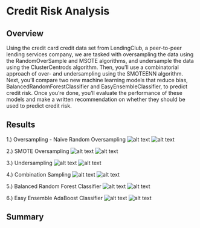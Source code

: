# Credit Risk Analysis

## Overview

Using the credit card credit data set from LendingClub, a peer-to-peer lending services company, we are tasked with oversampling the data using the RandomOverSample and MSOTE algorithms, and undersample the data using the ClusterCentrods algorithm. Then, you’ll use a combinatorial approach of over- and undersampling using the SMOTEENN algorithm. Next, you’ll compare two new machine learning models that reduce bias, BalancedRandomForestClassifier and EasyEnsembleClassifier, to predict credit risk. Once you’re done, you’ll evaluate the performance of these models and make a written recommendation on whether they should be used to predict credit risk.

## Results

1.) Oversampling - Naive Random Oversampling
![alt text](images/naive_random_oversampling_balanced_accuracy)
![alt text](images/naive_random_oversampling_imbalanced_report)

2.) SMOTE Oversampling
![alt text](images/smote_balanced_accuracy)
![alt text](iamges/smote_imbalanced_report)

3.) Undersampling
![alt text](images/undersampling_balanced_accuracy)
![alt text](images/undersampling_imbalanced_report)

4.) Combination Sampling
![alt text](images/combination_balanced_accuracy)
![alt text](images/combination_imbalanced_report)

5.) Balanced Random Forest Classifier
![alt text](images/brfc_balanced_accuracy)
![alt text](images/brfc_imbalanced_report)

6.) Easy Ensemble AdaBoost Classifier
![alt text](images/eec_balanced_accuracy)
![alt text](images/eec_imbalanced_report)

## Summary

